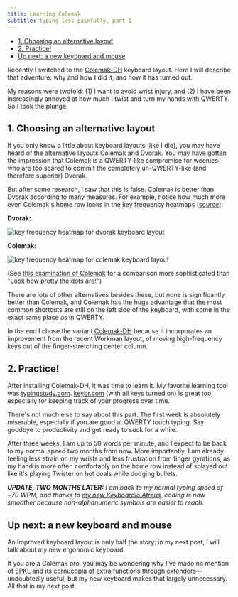 ```yaml
---
title: Learning Colemak
subtitle: typing less painfully, part 1
---
```


- [1. Choosing an alternative layout](#1-choosing-an-alternative-layout)
- [2. Practice!](#2-practice)
- [Up next: a new keyboard and mouse](#up-next-a-new-keyboard-and-mouse)

Recently I switched to the [Colemak-DH](https://colemakmods.github.io/mod-dh/) keyboard layout. Here I will describe that adventure: why and how I did it, and how it has turned out.

My reasons were twofold: (1) I want to avoid wrist injury, and (2) I have been increasingly annoyed at how much I twist and turn my hands with QWERTY. So I took the plunge.

## 1. Choosing an alternative layout

If you only know a little about keyboard layouts (like I did), you may have heard of the alternative layouts Colemak and Dvorak. You may have gotten the impression that Colemak is a QWERTY-like compromise for weenies who are too scared to commit the completely un-QWERTY-like (and therefore superior) Dvorak.

But after some research, I saw that this is false. Colemak is better than Dvorak according to many measures. For example, notice how much more even Colemak's home row looks in the key frequency heatmaps ([source](https://www.keybr.com/layouts)):

**Dvorak:**

![key frequency heatmap for dvorak keyboard layout](/images/keyboard-heatmap-dvorak-layout.png)

**Colemak:**

![key frequency heatmap for colemak keyboard layout](/images/keyboard-heatmap-colemak-layout.png)

(See [this examination of Colemak](https://colemakmods.github.io/mod-dh/compare.html) for a comparison more sophisticated than "Look how pretty the dots are!")

There are lots of other alternatives besides these, but none is significantly better than Colemak, and Colemak has the huge advantage that the most common shortcuts are still on the left side of the keyboard, with some in the exact same place as in QWERTY.

In the end I chose the variant [Colemak-DH](https://colemakmods.github.io/mod-dh/) because it incorporates an improvement from the recent Workman layout, of moving high-frequency keys out of the finger-stretching center column.

## 2. Practice!

After installing Colemak-DH, it was time to learn it. My favorite learning tool was [typingstudy.com](https://www.typingstudy.com/en-us_colemak-3/). [keybr.com](https://www.keybr.com/) (with all keys turned on) is great too, especially for keeping track of your progress over time.

There's not much else to say about this part. The first week is absolutely miserable, especially if you are good at QWERTY touch typing. Say goodbye to productivity and get ready to suck for a while.

After three weeks, I am up to 50 words per minute, and I expect to be back to my normal speed two months from now. More importantly, I am already feeling less strain on my wrists and less frustration from finger gyrations, as my hand is more often comfortably on the home row instead of splayed out like it's playing Twister on hot coals while dodging bullets.

***UPDATE, TWO MONTHS LATER:** I am back to my normal typing speed of ~70 WPM, and thanks to [my new Keyboardio Atreus](/posts/2021/keyboardio-atreus.html), coding is now smoother because non-alphanumeric symbols are easier to reach.*

## Up next: a new keyboard and mouse

An improved keyboard layout is only half the story: in my next post, I will talk about my new ergonomic keyboard.

If you are a Colemak pro, you may be wondering why I've made no mention of [EPKL](https://github.com/DreymaR/BigBagKbdTrixPKL) and its cornucopia of extra functions through [extenders](https://forum.colemak.com/topic/2014-extend-extra-extreme/)—undoubtedly useful, but my new keyboard makes that largely unnecessary. All that in my next post.
